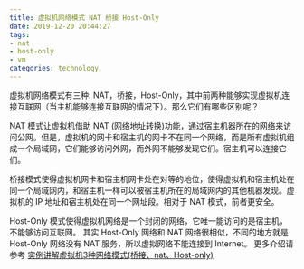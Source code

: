 ```yaml
---
title: 虚拟机网络模式 NAT 桥接 Host-Only
date: 2019-12-20 20:44:27
tags:
- nat
- host-only
- vm
categories: technology
---
```


虚拟机网络模式有三种: NAT，桥接，Host-Only，其中前两种能够实现虚拟机连接互联网（当主机能够连接互联网的情况下）。那么它们有哪些区别呢？

<!--more-->

NAT 模式让虚拟机借助 NAT (网络地址转换)功能，通过宿主机器所在的网络来访问公网。但是，虚拟机的网卡和宿主机的网卡不在同一个网络，而是所有虚拟机组成一个局域网，它们能够访问外网，而外网不能够发现它们。宿主机可以连接它们。

桥接模式使得虚拟机网卡和宿主机网卡处在对等的地位，使得虚拟机和宿主机处在同一个局域网内，和宿主机一样可以被宿主机所在的局域网内的其他机器发现。虚拟机的 IP 地址和宿主机处在同一个网址段。相对于 NAT 模式，前者更安全。

Host-Only 模式使得虚拟机网络是一个封闭的网络，它唯一能访问的是宿主机，不能够访问互联网。 其实 Host-Only 网络和 NAT 网络很相似，不同的地方就是Host-Only 网络没有 NAT 服务，所以虚拟网络不能连接到 Internet。 
更多介绍请参考 <a href="https://www.cnblogs.com/ggjucheng/archive/2012/08/19/2646007.html">实例讲解虚拟机3种网络模式(桥接、nat、Host-only)</a> 